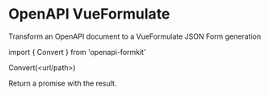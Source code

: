 # OpenAPI VueFormulate
Transform an OpenAPI document to a VueFormulate JSON Form generation

import { Convert } from 'openapi-formkit'

Convert(<url/path>)

Return a promise with the result.
